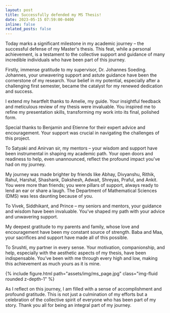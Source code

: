 ```yaml
---
layout: post
title: Successfully defended my MS Thesis!
date: 2023-05-15 07:59:00-0400
inline: false
related_posts: false
---
```


Today marks a significant milestone in my academic journey – the successful defense of my Master's thesis. This feat, while a personal achievement, is a testament to the collective support and guidance of many incredible individuals who have been part of this journey.

Firstly, immense gratitude to my supervisor, Dr. Johannes Soeding. Johannes, your unwavering support and astute guidance have been the cornerstone of my research. Your belief in my potential, especially after a challenging first semester, became the catalyst for my renewed dedication and success.

I extend my heartfelt thanks to Amelie, my guide. Your insightful feedback and meticulous review of my thesis were invaluable. You inspired me to refine my presentation skills, transforming my work into its final, polished form.

Special thanks to Benjamin and Etienne for their expert advice and encouragement. Your support was crucial in navigating the challenges of this project.

To Satyaki and Anirvan sir, my mentors – your wisdom and support have been instrumental in shaping my academic path. Your open doors and readiness to help, even unannounced, reflect the profound impact you've had on my journey.

My journey was made brighter by friends like Abhay, Divyanshu, Rithik, Rahul, Harshal, Shashank, Dakshesh, Adwait, Shreyas, Praful, and Ankit. You were more than friends; you were pillars of support, always ready to lend an ear or share a laugh. The Department of Mathematical Sciences (DMS) was less daunting because of you.

To Vivek, Siddhikant, and Prince – my seniors and mentors, your guidance and wisdom have been invaluable. You’ve shaped my path with your advice and unwavering support.

My deepest gratitude to my parents and family, whose love and encouragement have been my constant source of strength. Baba and Maa, your sacrifices and support have made all of this possible.

To Srushti, my partner in every sense. Your motivation, companionship, and help, especially with the aesthetic aspects of my thesis, have been indispensable. You’ve been with me through every high and low, making this achievement as much yours as it is mine.

<div class="row mt-3">
    <div class="col-sm mt-3 mt-md-0">
        {% include figure.html path="assets/img/ms_page.jpg" class="img-fluid rounded z-depth-1" %}
    </div>
</div>

As I reflect on this journey, I am filled with a sense of accomplishment and profound gratitude. This is not just a culmination of my efforts but a celebration of the collective spirit of everyone who has been part of my story. Thank you all for being an integral part of my journey.